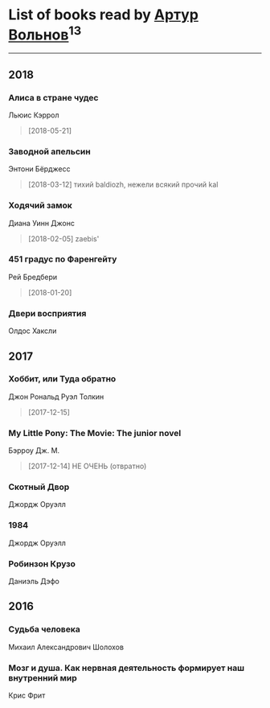 # List of books read by [Артур Вольнов](http://vk.com/id225880893)<sup>13</sup>
---

## 2018

### Алиса в стране чудес
Льюис Кэррол
> [2018-05-21] 


### Заводной апельсин
Энтони Бёрджесс
> [2018-03-12] тихий baldiozh, нежели всякий прочий kal


### Ходячий замок
Диана Уинн Джонс
> [2018-02-05] zaebis'


### 451 градус по Фаренгейту
Рей Бредбери
> [2018-01-20] 


### Двери восприятия
Олдос Хаксли



## 2017

### Хоббит, или Туда обратно
Джон Рональд Руэл Толкин
> [2017-12-15] 


### My Little Pony: The Movie: The junior novel
Бэрроу Дж. М.
> [2017-12-14] НЕ ОЧЕНЬ 
> (отвратно)




### Скотный Двор
Джордж Оруэлл


### 1984
Джордж Оруэлл


### Робинзон Крузо
Даниэль Дэфо



## 2016

### Судьба человека
Михаил Александрович Шолохов


### Мозг и душа. Как нервная деятельность формирует наш внутренний мир
Крис Фрит



